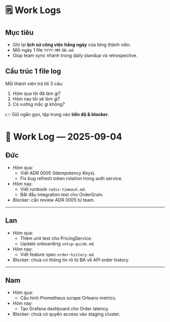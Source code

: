 # 🗒️ Work Logs

## Mục tiêu
- Ghi lại **lịch sử công việc hằng ngày** của từng thành viên.  
- Mỗi ngày 1 file `YYYY-MM-DD.md`.  
- Giúp team sync nhanh trong daily standup và retrospective.

## Cấu trúc 1 file log
Mỗi thành viên trả lời 3 câu:
1. Hôm qua tôi đã làm gì?  
2. Hôm nay tôi sẽ làm gì?  
3. Có vướng mắc gì không?

👉 Giữ ngắn gọn, tập trung vào **tiến độ & blocker**.


# 📅 Work Log — 2025-09-04

## Đức
- Hôm qua: 
  - Viết ADR 0005 (Idempotency Keys).
  - Fix bug refresh token rotation trong auth service.
- Hôm nay:
  - Viết runbook `redis-timeout.md`.
  - Bắt đầu integration test cho OrderGrain.
- Blocker: cần review ADR 0005 từ team.

---

## Lan
- Hôm qua:
  - Thêm unit test cho PricingService.
  - Update onboarding `setup-guide.md`.
- Hôm nay:
  - Viết feature spec `order-history.md`.
- Blocker: chưa có thông tin rõ từ BA về API order history.

---

## Nam
- Hôm qua:
  - Cấu hình Prometheus scrape Orleans metrics.
- Hôm nay:
  - Tạo Grafana dashboard cho Order latency.
- Blocker: chưa có quyền access vào staging cluster.
